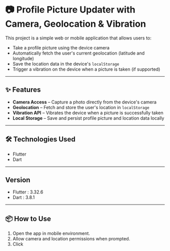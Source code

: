 # 📷 Profile Picture Updater with Camera, Geolocation & Vibration

This project is a simple web or mobile application that allows users to:

- Take a profile picture using the device camera
- Automatically fetch the user's current geolocation (latitude and longitude)
- Save the location data in the device's `localStorage`
- Trigger a vibration on the device when a picture is taken (if supported)

---

## ✨ Features

- **Camera Access** – Capture a photo directly from the device's camera
- **Geolocation** – Fetch and store the user's location in `localStorage`
- **Vibration API** – Vibrates the device when a picture is successfully taken
- **Local Storage** – Save and persist profile picture and location data locally

---

## 🛠️ Technologies Used
  - Flutter
  - Dart

---

## Version
  - Flutter : 3.32.6
  - Dart : 3.8.1
 
---

## 📦 How to Use

1. Open the app in mobile environment.
2. Allow camera and location permissions when prompted.
3. Click
